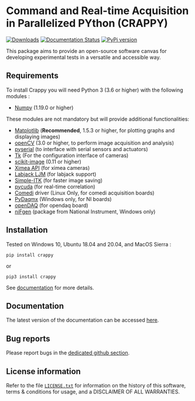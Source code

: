 Command and Real-time Acquisition in Parallelized PYthon (CRAPPY)
=================================================================

[![Downloads](https://pepy.tech/badge/crappy)](https://pepy.tech/project/crappy)
[![Documentation Status](https://readthedocs.org/projects/crappy/badge/?version=latest)](https://crappy.readthedocs.io/en/latest/?badge=latest)
[![PyPi version](https://badgen.net/pypi/v/crappy/)](https://pypi.com/project/crappy)

This package aims to provide an open-source software canvas for developing 
experimental tests in a versatile and accessible way.

Requirements
------------

To install Crappy you will need Python 3 (3.6 or higher) with the following 
modules :
- [Numpy](https://numpy.org/) (1.19.0 or higher)

These modules are not mandatory but will provide additional functionalities:
- [Matplotlib](https://matplotlib.org/) (**Recommended**, 1.5.3 or higher, for plotting graphs 
  and displaying images)
- [openCV](https://opencv.org/) (3.0 or higher, to perform image acquisition and 
  analysis)
- [pyserial](https://pypi.org/project/pyserial/) (to interface with serial 
  sensors and actuators)
- [Tk](https://docs.python.org/3/library/tkinter.html) (For the configuration
  interface of cameras)
- [scikit-image](https://scikit-image.org/) (0.11 or higher)
- [Ximea API](https://www.ximea.com/support/wiki/apis/xiapi) (for ximea cameras)
- [Labjack LJM](https://labjack.com/support/software/examples/ljm/python) (for 
  labjack support)
- [Simple-ITK](https://simpleitk.org/) (for faster image saving)
- [pycuda](https://documen.tician.de/pycuda/) (for real-time correlation)
- [Comedi](https://www.comedi.org/) driver (Linux Only, for comedi acquisition 
  boards)
- [PyDaqmx](https://pythonhosted.org/PyDAQmx/) (Windows only, for NI boards)
- [openDAQ](https://pypi.org/project/opendaq/) (for opendaq board)
- [niFgen](https://www.ni.com/fr-fr/support/downloads/drivers/download.ni-fgen.html#346233) 
  (package from National Instrument, Windows only)

Installation
------------

Tested on Windows 10, Ubuntu 18.04 and 20.04, and MacOS Sierra :

    pip install crappy

or

    pip3 install crappy

See [documentation](https://crappy.readthedocs.io/en/latest/installation.html) 
for more details.

Documentation
-------------

The latest version of the documentation can be accessed 
[here](https://crappy.readthedocs.io/).

Bug reports
-----------

Please report bugs in the [dedicated github section](https://github.com/LaboratoireMecaniqueLille/crappy/issues).

License information
-------------------

Refer to the file [``LICENSE.txt``](https://github.com/LaboratoireMecaniqueLille/crappy/blob/master/LICENSE) 
for information on the history of this software, terms & conditions for usage, 
and a DISCLAIMER OF ALL WARRANTIES.
